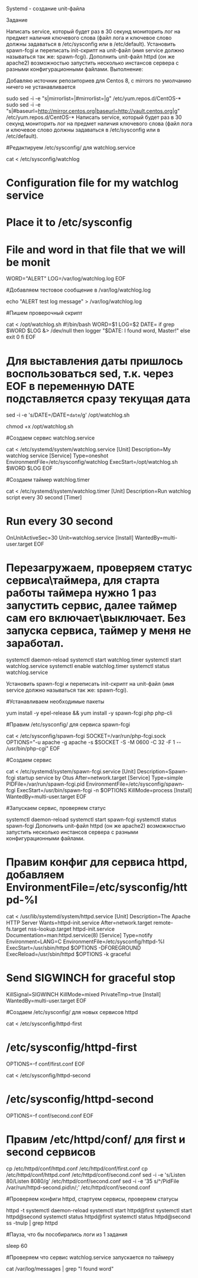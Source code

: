 Systemd - создание unit-файла

Задание

Написать service, который будет раз в 30 секунд мониторить лог на предмет наличия ключевого слова (файл лога и ключевое слово должны задаваться в /etc/sysconfig или в /etc/default).
Установить spawn-fcgi и переписать init-скрипт на unit-файл (имя service должно называться так же: spawn-fcgi).
Дополнить unit-файл httpd (он же apache2) возможностью запустить несколько инстансов сервера с разными конфигурационными файлами.
Выполнение:

Добавляю источник репозиториев для Centos 8, с mirrors по умолчанию ничего не устанавливается

sudo sed -i -e "s|mirrorlist=|#mirrorlist=|g" /etc/yum.repos.d/CentOS-*
sudo sed -i -e "s|#baseurl=http://mirror.centos.org|baseurl=http://vault.centos.org|g" /etc/yum.repos.d/CentOS-*
Написать service, который будет раз в 30 секунд мониторить лог на предмет наличия ключевого слова (файл лога и ключевое слово должны задаваться в /etc/sysconfig или в /etc/default).

#Редактируем /etc/sysconfig/ для watchlog.service

cat <<EOF > /etc/sysconfig/watchlog
# Configuration file for my watchlog service
# Place it to /etc/sysconfig
# File and word in that file that we will be monit
WORD="ALERT"
LOG=/var/log/watchlog.log
EOF

#Добавляем тестовое сообщение в /var/log/watchlog.log

echo "ALERT test log message" > /var/log/watchlog.log

#Пишем проверочный скрипт

cat <<EOF > /opt/watchlog.sh
#!/bin/bash
WORD=\$1
LOG=\$2
DATE=
if grep \$WORD \$LOG &> /dev/null
then
logger "\$DATE: I found word, Master!"
else
exit 0
fi
EOF

# Для выставления даты пришлось воспользоваться sed, т.к. через EOF в переменную DATE подставляется сразу текущая дата

sed -i -e 's/DATE=/DATE=`date`/g' /opt/watchlog.sh

chmod +x /opt/watchlog.sh

#Cоздаем сервис watchlog.service

cat <<EOF > /etc/systemd/system/watchlog.service
[Unit]
Description=My watchlog service
[Service]
Type=oneshot
EnvironmentFile=/etc/sysconfig/watchlog
ExecStart=/opt/watchlog.sh \$WORD \$LOG
EOF

#Cоздаем таймер watchlog.timer

cat <<EOF > /etc/systemd/system/watchlog.timer
[Unit]
Description=Run watchlog script every 30 second
[Timer]
# Run every 30 second
OnUnitActiveSec=30
Unit=watchlog.service
[Install]
WantedBy=multi-user.target
EOF

# Перезагружаем, проверяем статус сервиса\таймера, для старта работы таймера нужно 1 раз запустить сервис, далее таймер сам его включает\выключает. Без запуска сервиса, таймер у меня не заработал.

systemctl daemon-reload
systemctl start watchlog.timer
systemctl start watchlog.service
systemctl enable watchlog.timer
systemctl status watchlog.service

Установить spawn-fcgi и переписать init-скрипт на unit-файл (имя service должно называться так же: spawn-fcgi).

#Устанавливаем необходимые пакеты

yum install -y epel-release && yum install -y spawn-fcgi php php-cli

#Правим /etc/sysconfig/ для сервиса spawn-fcgi

cat <<EOF > /etc/sysconfig/spawn-fcgi
SOCKET=/var/run/php-fcgi.sock
OPTIONS="-u apache -g apache -s \$SOCKET -S -M 0600 -C 32 -F 1 -- /usr/bin/php-cgi"
EOF

#Создаем сервис

cat <<EOF > /etc/systemd/system/spawn-fcgi.service
[Unit]
Description=Spawn-fcgi startup service by Otus
After=network.target
[Service]
Type=simple
PIDFile=/var/run/spawn-fcgi.pid
EnvironmentFile=/etc/sysconfig/spawn-fcgi
ExecStart=/usr/bin/spawn-fcgi -n \$OPTIONS
KillMode=process
[Install]
WantedBy=multi-user.target
EOF

#Запускаем сервис, проверяем статус

systemctl daemon-reload
systemctl start spawn-fcgi
systemctl status spawn-fcgi
Дополнить unit-файл httpd (он же apache2) возможностью запустить несколько инстансов сервера с разными конфигурационными файлами.

# Правим конфиг для сервиса httpd, добавляем EnvironmentFile=/etc/sysconfig/httpd-%I

cat <<EOF > /usr/lib/systemd/system/httpd.service
[Unit]
Description=The Apache HTTP Server
Wants=httpd-init.service
After=network.target remote-fs.target nss-lookup.target httpd-init.service
Documentation=man:httpd.service(8)
[Service]
Type=notify
Environment=LANG=C
EnvironmentFile=/etc/sysconfig/httpd-%I
ExecStart=/usr/sbin/httpd \$OPTIONS -DFOREGROUND
ExecReload=/usr/sbin/httpd \$OPTIONS -k graceful
# Send SIGWINCH for graceful stop
KillSignal=SIGWINCH
KillMode=mixed
PrivateTmp=true
[Install]
WantedBy=multi-user.target
EOF

#Создаем /etc/sysconfig/ для новых сервисов httpd

cat <<EOF > /etc/sysconfig/httpd-first
# /etc/sysconfig/httpd-first
OPTIONS=-f conf/first.conf
EOF

cat <<EOF > /etc/sysconfig/httpd-second
# /etc/sysconfig/httpd-second
OPTIONS=-f conf/second.conf
EOF

# Правим /etc/httpd/conf/   для first и second сервисов 

cp /etc/httpd/conf/httpd.conf /etc/httpd/conf/first.conf
cp /etc/httpd/conf/httpd.conf /etc/httpd/conf/second.conf
sed -i -e 's/Listen 80/Listen 8080/g' /etc/httpd/conf/second.conf
sed -i -e '35 s/^/PidFile \/var\/run\/httpd-second.pid\n/;' /etc/httpd/conf/second.conf

#Проверяем конфиги httpd, стартуем сервисы, проверяем статусы

httpd -t
systemctl daemon-reload
systemctl start httpd@first
systemctl start httpd@second
systemctl status httpd@first
systemctl status httpd@second
ss -tnulp | grep httpd

#Пауза, что бы пособирались логи из 1 задания

sleep 60

#Проверяем что сервис watchlog.service запускается по таймеру

cat /var/log/messages | grep "I found word"
